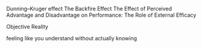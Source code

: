 Dunning–Kruger effect
The Backfire Effect
The Effect of Perceived Advantage and Disadvantage on Performance: The Role of External Efficacy

Objective Reality

feeling like you understand without actually knowing

